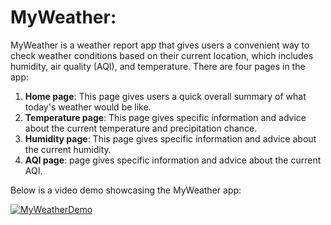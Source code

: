 # MyWeather:

MyWeather is a weather report app that gives users a convenient way to check weather conditions based on their current location, which includes humidity, air quality (AQI), and temperature. There are four pages in the app:

1. **Home page**: This page gives users a quick overall summary of what today's weather would be like.
2. **Temperature page**: This page gives specific information and advice about the current temperature and precipitation chance.
3. **Humidity page**: This page gives specific information and advice about the current humidity.
4. **AQI page**: page gives specific information and advice about the current AQI.

Below is a video demo showcasing the MyWeather app:

[![MyWeatherDemo](https://img.youtube.com/vi/wrsfXmL1L7s/0.jpg)](https://www.youtube.com/watch?v=wrsfXmL1L7s)